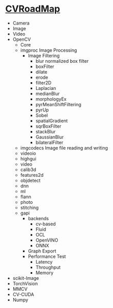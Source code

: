 # [CVRoadMap](https://github.com/junxnone/tmdkg/issues/4)
- Camera
- Image
- Video
- OpenCV
  - Core
  - imgproc Image Processing
    - Image Filtering
      - blur normalized box filter
      - boxFilter
      - dilate
      - erode
      - filter2D
      - Laplacian
      - medianBlur
      - morphologyEx
      - pyrMeanShiftFiltering
      - pyrUp
      - Sobel
      - spatialGradient
      - sqrBoxFilter
      - stackBlur
      - GaussianBlur
      - bilateralFilter
  - imgcodecs Image file reading and writing
  - videoio
  - highgui
  - video
  - calib3d
  - features2d
  - objdetect
  - dnn
  - ml
  - flann
  - photo
  - stitching
  - gapi
    - backends
      - cv-based
      - Fluid
      - OCL
      - OpenVINO
      - ONNX
    - Graph Export
    - Performance Test
      - Latency
      - Throughput
      - Memory
- scikit-Image
- TorchVision
- MMCV
- CV-CUDA
- Numpy

